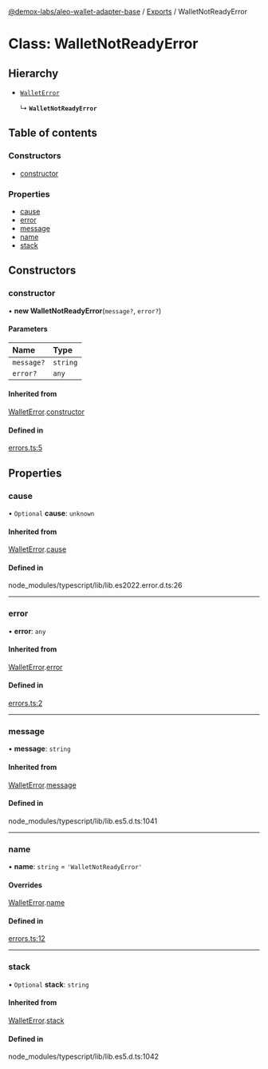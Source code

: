 [@demox-labs/aleo-wallet-adapter-base](../README.md) / [Exports](../modules.md) / WalletNotReadyError

# Class: WalletNotReadyError

## Hierarchy

- [`WalletError`](WalletError.md)

  ↳ **`WalletNotReadyError`**

## Table of contents

### Constructors

- [constructor](WalletNotReadyError.md#constructor)

### Properties

- [cause](WalletNotReadyError.md#cause)
- [error](WalletNotReadyError.md#error)
- [message](WalletNotReadyError.md#message)
- [name](WalletNotReadyError.md#name)
- [stack](WalletNotReadyError.md#stack)

## Constructors

### constructor

• **new WalletNotReadyError**(`message?`, `error?`)

#### Parameters

| Name | Type |
| :------ | :------ |
| `message?` | `string` |
| `error?` | `any` |

#### Inherited from

[WalletError](WalletError.md).[constructor](WalletError.md#constructor)

#### Defined in

[errors.ts:5](https://github.com/demox-labs/leo-wallet-adapter/blob/4e84099/packages/core/base/errors.ts#L5)

## Properties

### cause

• `Optional` **cause**: `unknown`

#### Inherited from

[WalletError](WalletError.md).[cause](WalletError.md#cause)

#### Defined in

node_modules/typescript/lib/lib.es2022.error.d.ts:26

___

### error

• **error**: `any`

#### Inherited from

[WalletError](WalletError.md).[error](WalletError.md#error)

#### Defined in

[errors.ts:2](https://github.com/demox-labs/leo-wallet-adapter/blob/4e84099/packages/core/base/errors.ts#L2)

___

### message

• **message**: `string`

#### Inherited from

[WalletError](WalletError.md).[message](WalletError.md#message)

#### Defined in

node_modules/typescript/lib/lib.es5.d.ts:1041

___

### name

• **name**: `string` = `'WalletNotReadyError'`

#### Overrides

[WalletError](WalletError.md).[name](WalletError.md#name)

#### Defined in

[errors.ts:12](https://github.com/demox-labs/leo-wallet-adapter/blob/4e84099/packages/core/base/errors.ts#L12)

___

### stack

• `Optional` **stack**: `string`

#### Inherited from

[WalletError](WalletError.md).[stack](WalletError.md#stack)

#### Defined in

node_modules/typescript/lib/lib.es5.d.ts:1042
